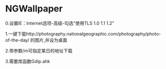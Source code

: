 NGWallpaper
====================
0.设置IE：Internet选项-高级-勾选"使用TLS 1.0 1.1 1.2"

1.一键下载http://photography.nationalgeographic.com/photography/photo-of-the-day/ 的图片,并设为桌面

2.带参数/m可指定某日的地址下载

3.需要库函数Gdip.ahk
